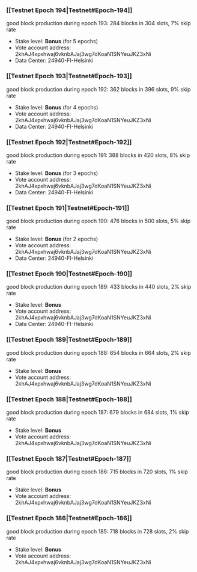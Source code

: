 ### [[Testnet Epoch 194|Testnet#Epoch-194]]
good block production during epoch 193: 284 blocks in 304 slots, 7% skip rate
* Stake level: **Bonus** (for 5 epochs)
* Vote account address: 2khAJ4xpxhwaj6vknbAJaj3wg7dKoaN1SNYeuJKZ3xNi
* Data Center: 24940-FI-Helsinki
### [[Testnet Epoch 193|Testnet#Epoch-193]]
good block production during epoch 192: 362 blocks in 396 slots, 9% skip rate
* Stake level: **Bonus** (for 4 epochs)
* Vote account address: 2khAJ4xpxhwaj6vknbAJaj3wg7dKoaN1SNYeuJKZ3xNi
* Data Center: 24940-FI-Helsinki
### [[Testnet Epoch 192|Testnet#Epoch-192]]
good block production during epoch 191: 388 blocks in 420 slots, 8% skip rate
* Stake level: **Bonus** (for 3 epochs)
* Vote account address: 2khAJ4xpxhwaj6vknbAJaj3wg7dKoaN1SNYeuJKZ3xNi
* Data Center: 24940-FI-Helsinki
### [[Testnet Epoch 191|Testnet#Epoch-191]]
good block production during epoch 190: 476 blocks in 500 slots, 5% skip rate
* Stake level: **Bonus** (for 2 epochs)
* Vote account address: 2khAJ4xpxhwaj6vknbAJaj3wg7dKoaN1SNYeuJKZ3xNi
* Data Center: 24940-FI-Helsinki
### [[Testnet Epoch 190|Testnet#Epoch-190]]
good block production during epoch 189: 433 blocks in 440 slots, 2% skip rate
* Stake level: **Bonus**
* Vote account address: 2khAJ4xpxhwaj6vknbAJaj3wg7dKoaN1SNYeuJKZ3xNi
* Data Center: 24940-FI-Helsinki
### [[Testnet Epoch 189|Testnet#Epoch-189]]
good block production during epoch 188: 654 blocks in 664 slots, 2% skip rate
* Stake level: **Bonus**
* Vote account address: 2khAJ4xpxhwaj6vknbAJaj3wg7dKoaN1SNYeuJKZ3xNi
### [[Testnet Epoch 188|Testnet#Epoch-188]]
good block production during epoch 187: 679 blocks in 684 slots, 1% skip rate
* Stake level: **Bonus**
* Vote account address: 2khAJ4xpxhwaj6vknbAJaj3wg7dKoaN1SNYeuJKZ3xNi
### [[Testnet Epoch 187|Testnet#Epoch-187]]
good block production during epoch 186: 715 blocks in 720 slots, 1% skip rate
* Stake level: **Bonus**
* Vote account address: 2khAJ4xpxhwaj6vknbAJaj3wg7dKoaN1SNYeuJKZ3xNi
### [[Testnet Epoch 186|Testnet#Epoch-186]]
good block production during epoch 185: 718 blocks in 728 slots, 2% skip rate
* Stake level: **Bonus**
* Vote account address: 2khAJ4xpxhwaj6vknbAJaj3wg7dKoaN1SNYeuJKZ3xNi